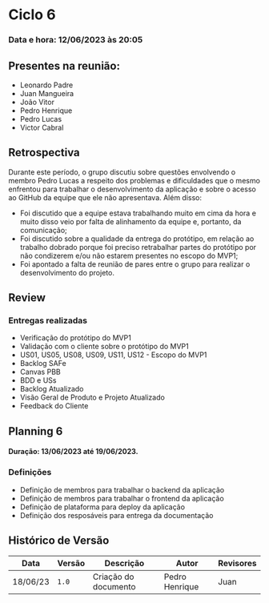 # Ciclo 6

### Data e hora: 12/06/2023 às 20:05

## Presentes na reunião:

- Leonardo Padre
- Juan Mangueira
- João Vitor
- Pedro Henrique
- Pedro Lucas
- Victor Cabral

## Retrospectiva
Durante este período, o grupo discutiu sobre questões envolvendo o membro Pedro Lucas a respeito dos problemas e dificuldades que o mesmo enfrentou para trabalhar o desenvolvimento da aplicação e sobre o acesso ao GitHub da equipe que ele não apresentava. Além disso:
- Foi discutido que a equipe estava trabalhando muito em cima da hora e muito disso veio por falta de alinhamento da equipe e, portanto, da comunicação;
- Foi discutido sobre a qualidade da entrega do protótipo, em relação ao trabalho dobrado porque foi preciso retrabalhar partes do protótipo por não condizerem e/ou não estarem presentes no escopo do MVP1;
- Foi apontado a falta de reunião de pares entre o grupo para realizar o desenvolvimento do projeto.


## Review

### Entregas realizadas

* Verificação do protótipo do MVP1
* Validação com o cliente sobre o protótipo do MVP1
* US01, US05, US08, US09, US11, US12 - Escopo do MVP1
* Backlog SAFe
* Canvas PBB
* BDD e USs
* Backlog Atualizado
* Visão Geral de Produto e Projeto Atualizado
* Feedback do Cliente

## Planning 6

#### Duração: 13/06/2023 até 19/06/2023.

### Definições

* Definição de membros para trabalhar o backend da aplicação
* Definição de membros para trabalhar o frontend da aplicação
* Definição de plataforma para deploy da aplicação
* Definição dos resposáveis para entrega da documentação

## Histórico de Versão

Data | Versão | Descrição | Autor | Revisores
---- | ------ | --------- | ----- | ---------
18/06/23 | `1.0` | Criação do documento | Pedro Henrique | Juan